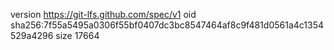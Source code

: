 version https://git-lfs.github.com/spec/v1
oid sha256:7f55a5495a0306f55bf0407dc3bc8547464af8c9f481d0561a4c1354529a4296
size 17664

